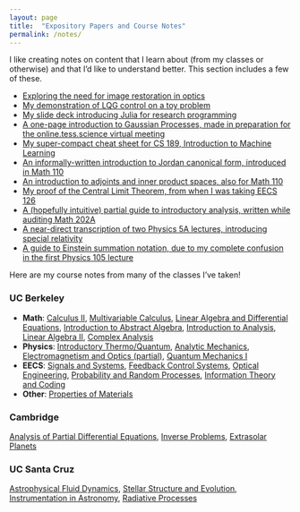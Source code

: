 ```yaml
---
layout: page
title:  "Expository Papers and Course Notes"
permalink: /notes/
---
```


I like creating notes on content that I learn about (from my classes or otherwise) and that I’d like to understand better. This section includes a few of these.

- [Exploring the need for image restoration in optics](../expository/phase_exposition.jl.html)
- [My demonstration of LQG control on a toy problem](../expository/control_exposition.pdf)
- [My slide deck introducing Julia for research programming](https://docs.google.com/presentation/d/1dvmnb5LJZTLZgEIhNHKpEvHhDMYvOkrQkkzFqFFNges/edit#slide=id.g9b606c9917_0_203)
- [A one-page introduction to Gaussian Processes, made in preparation for the online.tess.science virtual meeting](../expository/gp_onepage.pdf)
- [My super-compact cheat sheet for CS 189, Introduction to Machine Learning](../expository/CS189_Cheat_Sheet_Master.pdf)
- [An informally-written introduction to Jordan canonical form, introduced in Math 110](../expository/jordan_intuitive.pdf)
- [An introduction to adjoints and inner product spaces, also for Math 110](../expository/adjoints_ips.pdf)
- [My proof of the Central Limit Theorem, from when I was taking EECS 126](../expository/clt.pdf)
- [A (hopefully intuitive) partial guide to introductory analysis, written while auditing Math 202A](../expository/analysis.pdf)
- [A near-direct transcription of two Physics 5A lectures, introducing special relativity](../expository/Relativity.pdf)
- [A guide to Einstein summation notation, due to my complete confusion in the first Physics 105 lecture](../expository/einstein.pdf)

Here are my course notes from many of the classes I’ve taken!

### UC Berkeley
- **Math**: [Calculus II](../notes/math1b.pdf), [Multivariable Calculus](../notes/math53.pdf), [Linear Algebra and Differential Equations](../notes/math54.pdf), [Introduction to Abstract Algebra](../notes/math113.pdf), [Introduction to Analysis](../notes/math104.pdf), [Linear Algebra II](../notes/math110.pdf), [Complex Analysis](../notes/math185.pdf)
- **Physics**: [Introductory Thermo/Quantum](../notes/physics5c.pdf), [Analytic Mechanics](../notes/physics105.pdf), [Electromagnetism and Optics (partial)](../notes/physics110a.pdf), [Quantum Mechanics I](../notes/physics137a.pdf)
- **EECS**: [Signals and Systems](../notes/ee120.pdf), [Feedback Control Systems](../notes/eec128.pdf), [Optical Engineering](../notes/ee118.pdf), [Probability and Random Processes](../notes/eecs126.pdf), [Information Theory and Coding](../notes/ee229a.pdf)
- **Other**: [Properties of Materials](../notes/mse45.pdf)

### Cambridge

[Analysis of Partial Differential Equations](../notes/pde.pdf), [Inverse Problems](../notes/inverse.pdf), [Extrasolar Planets](../notes/)

### UC Santa Cruz

[Astrophysical Fluid Dynamics](../notes/fluids.pdf), [Stellar Structure and Evolution](../notes/stars.pdf), [Instrumentation in Astronomy](../notes/instrumentation.pdf), [Radiative Processes](../notes/radiative_recon.pdf)